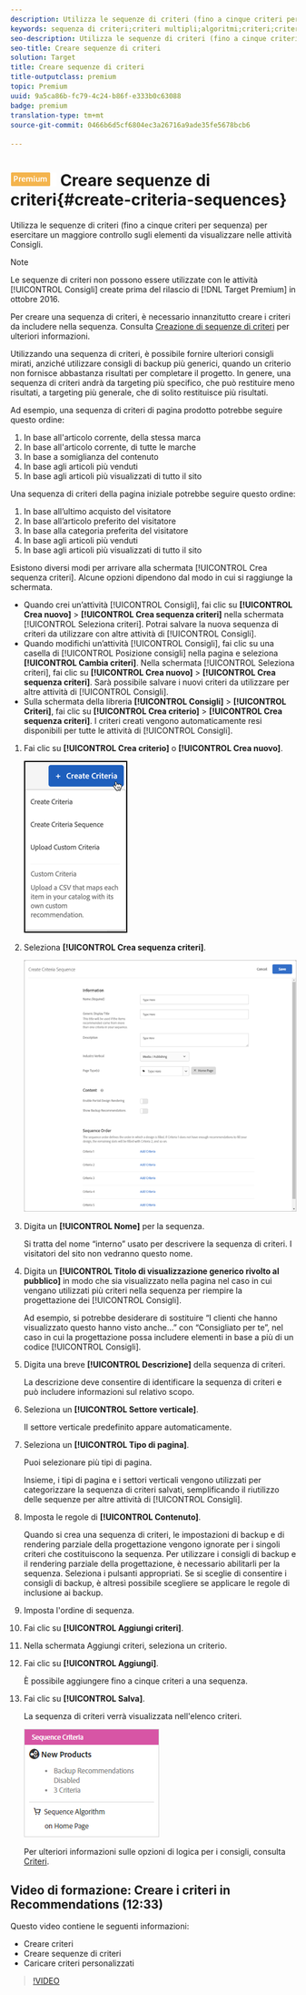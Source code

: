 ```yaml
---
description: Utilizza le sequenze di criteri (fino a cinque criteri per sequenza) per esercitare un maggiore controllo sugli elementi da visualizzare nelle attività Consigli.
keywords: sequenza di criteri;criteri multipli;algoritmi;criteri;criteri per consigli
seo-description: Utilizza le sequenze di criteri (fino a cinque criteri per sequenza) per esercitare un maggiore controllo sugli elementi da visualizzare nelle attività Consigli.
seo-title: Creare sequenze di criteri
solution: Target
title: Creare sequenze di criteri
title-outputclass: premium
topic: Premium
uuid: 9a5ca86b-fc79-4c24-b86f-e333b0c63088
badge: premium
translation-type: tm+mt
source-git-commit: 0466b6d5cf6804ec3a26716a9ade35fe5678bcb6

---
```



# ![PREMIUM](/help/assets/premium.png) Creare sequenze di criteri{#create-criteria-sequences}

Utilizza le sequenze di criteri (fino a cinque criteri per sequenza) per esercitare un maggiore controllo sugli elementi da visualizzare nelle attività Consigli.

>[!NOTE]
>
>Le sequenze di criteri non possono essere utilizzate con le attività [!UICONTROL Consigli] create prima del rilascio di [!DNL Target Premium] in ottobre 2016.

Per creare una sequenza di criteri, è necessario innanzitutto creare i criteri da includere nella sequenza. Consulta [Creazione di sequenze di criteri](../../c-recommendations/c-algorithms/create-new-algorithm.md#task_8A9CB465F28D44899F69F38AD27352FE) per ulteriori informazioni.

Utilizzando una sequenza di criteri, è possibile fornire ulteriori consigli mirati, anziché utilizzare consigli di backup più generici, quando un criterio non fornisce abbastanza risultati per completare il progetto. In genere, una sequenza di criteri andrà da targeting più specifico, che può restituire meno risultati, a targeting più generale, che di solito restituisce più risultati.

Ad esempio, una sequenza di criteri di pagina prodotto potrebbe seguire questo ordine:

1. In base all'articolo corrente, della stessa marca
1. In base all'articolo corrente, di tutte le marche
1. In base a somiglianza del contenuto
1. In base agli articoli più venduti
1. In base agli articoli più visualizzati di tutto il sito

Una sequenza di criteri della pagina iniziale potrebbe seguire questo ordine:

1. In base all’ultimo acquisto del visitatore
1. In base all’articolo preferito del visitatore
1. In base alla categoria preferita del visitatore
1. In base agli articoli più venduti
1. In base agli articoli più visualizzati di tutto il sito

Esistono diversi modi per arrivare alla schermata [!UICONTROL Crea sequenza criteri]. Alcune opzioni dipendono dal modo in cui si raggiunge la schermata.

* Quando crei un’attività [!UICONTROL Consigli], fai clic su **[!UICONTROL Crea nuovo]** &gt; **[!UICONTROL Crea sequenza criteri]** nella schermata [!UICONTROL Seleziona criteri]. Potrai salvare la nuova sequenza di criteri da utilizzare con altre attività di [!UICONTROL Consigli].
* Quando modifichi un’attività [!UICONTROL Consigli], fai clic su una casella di [!UICONTROL Posizione consigli] nella pagina e seleziona **[!UICONTROL Cambia criteri]**. Nella schermata [!UICONTROL Seleziona criteri], fai clic su **[!UICONTROL Crea nuovo]** &gt; **[!UICONTROL Crea sequenza criteri]**. Sarà possibile salvare i nuovi criteri da utilizzare per altre attività di [!UICONTROL Consigli].
* Sulla schermata della libreria **[!UICONTROL Consigli]** &gt; **[!UICONTROL Criteri]**, fai clic su **[!UICONTROL Crea criterio]** &gt; **[!UICONTROL Crea sequenza criteri]**. I criteri creati vengono automaticamente resi disponibili per tutte le attività di [!UICONTROL Consigli].

1. Fai clic su **[!UICONTROL Crea criterio]** o **[!UICONTROL Crea nuovo]**.

   ![Creare nuovi criteri](/help/c-recommendations/c-algorithms/assets/button_CreateCriteria_new.png)

1. Seleziona **[!UICONTROL Crea sequenza criteri]**.

   ![](assets/CreateCriteriaSequence.png)

1. Digita un **[!UICONTROL Nome]** per la sequenza.

   Si tratta del nome “interno” usato per descrivere la sequenza di criteri. I visitatori del sito non vedranno questo nome.
1. Digita un **[!UICONTROL Titolo di visualizzazione generico rivolto al pubblico]** in modo che sia visualizzato nella pagina nel caso in cui vengano utilizzati più criteri nella sequenza per riempire la progettazione dei [!UICONTROL Consigli].

   Ad esempio, si potrebbe desiderare di sostituire “I clienti che hanno visualizzato questo hanno visto anche...” con “Consigliato per te”, nel caso in cui la progettazione possa includere elementi in base a più di un codice [!UICONTROL Consigli].
1. Digita una breve **[!UICONTROL Descrizione]** della sequenza di criteri.

   La descrizione deve consentire di identificare la sequenza di criteri e può includere informazioni sul relativo scopo.
1. Seleziona un **[!UICONTROL Settore verticale]**.

   Il settore verticale predefinito appare automaticamente.
1. Seleziona un **[!UICONTROL Tipo di pagina]**.

   Puoi selezionare più tipi di pagina.

   Insieme, i tipi di pagina e i settori verticali vengono utilizzati per categorizzare la sequenza di criteri salvati, semplificando il riutilizzo delle sequenze per altre attività di [!UICONTROL Consigli].
1. Imposta le regole di **[!UICONTROL Contenuto]**.

   Quando si crea una sequenza di criteri, le impostazioni di backup e di rendering parziale della progettazione vengono ignorate per i singoli criteri che costituiscono la sequenza. Per utilizzare i consigli di backup e il rendering parziale della progettazione, è necessario abilitarli per la sequenza. Seleziona i pulsanti appropriati. Se si sceglie di consentire i consigli di backup, è altresì possibile scegliere se applicare le regole di inclusione ai backup.
1. Imposta l'ordine di sequenza.

1. Fai clic su **[!UICONTROL Aggiungi criteri]**.
1. Nella schermata Aggiungi criteri, seleziona un criterio.
1. Fai clic su **[!UICONTROL Aggiungi]**.

   È possibile aggiungere fino a cinque criteri a una sequenza.
1. Fai clic su **[!UICONTROL Salva]**.

   La sequenza di criteri verrà visualizzata nell'elenco criteri.

   ![](assets/CriteriaSequenceCard.png)

   Per ulteriori informazioni sulle opzioni di logica per i consigli, consulta [Criteri](../../c-recommendations/c-algorithms/algorithms.md#concept_4BD01DC437F543C0A13621C93A302750).

## Video di formazione: Creare i criteri in Recommendations (12:33)

Questo video contiene le seguenti informazioni:

* Creare criteri
* Creare sequenze di criteri
* Caricare criteri personalizzati

>[!VIDEO](https://video.tv.adobe.com/v/27694?quality=12&captions=ita)
